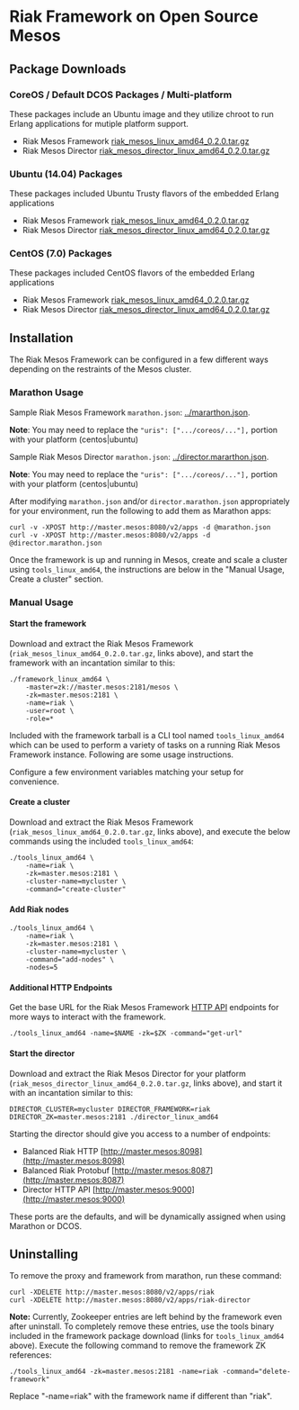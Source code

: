 # Riak Framework on Open Source Mesos

## Package Downloads

### CoreOS / Default DCOS Packages / Multi-platform

These packages include an Ubuntu image and they utilize chroot to run Erlang applications for mutiple platform support.

* Riak Mesos Framework [riak_mesos_linux_amd64_0.2.0.tar.gz](http://riak-tools.s3.amazonaws.com/riak-mesos/coreos/riak_mesos_linux_amd64_0.2.0.tar.gz)
* Riak Mesos Director [riak_mesos_director_linux_amd64_0.2.0.tar.gz](http://riak-tools.s3.amazonaws.com/riak-mesos/coreos/riak_mesos_director_linux_amd64_0.2.0.tar.gz)

### Ubuntu (14.04) Packages

These packages included Ubuntu Trusty flavors of the embedded Erlang applications

* Riak Mesos Framework [riak_mesos_linux_amd64_0.2.0.tar.gz](http://riak-tools.s3.amazonaws.com/riak-mesos/ubuntu/riak_mesos_linux_amd64_0.2.0.tar.gz)
* Riak Mesos Director [riak_mesos_director_linux_amd64_0.2.0.tar.gz](http://riak-tools.s3.amazonaws.com/riak-mesos/ubuntu/riak_mesos_director_linux_amd64_0.2.0.tar.gz)

### CentOS (7.0) Packages

These packages included CentOS flavors of the embedded Erlang applications

* Riak Mesos Framework [riak_mesos_linux_amd64_0.2.0.tar.gz](http://riak-tools.s3.amazonaws.com/riak-mesos/centos/riak_mesos_linux_amd64_0.2.0.tar.gz)
* Riak Mesos Director [riak_mesos_director_linux_amd64_0.2.0.tar.gz](http://riak-tools.s3.amazonaws.com/riak-mesos/centos/riak_mesos_director_linux_amd64_0.2.0.tar.gz)

## Installation

The Riak Mesos Framework can be configured in a few different ways depending on the restraints of the Mesos cluster.

### Marathon Usage

Sample Riak Mesos Framework `marathon.json`: [../mararthon.json](../marathon.json).

**Note**: You may need to replace the `"uris": [".../coreos/..."],` portion with your platform (centos|ubuntu)

Sample Riak Mesos Director `marathon.json`: [../director.mararthon.json](../director.marathon.json).

**Note**: You may need to replace the `"uris": [".../coreos/..."],` portion with your platform (centos|ubuntu)

After modifying `marathon.json` and/or `director.marathon.json` appropriately for your environment, run the following to add them as Marathon apps:

```
curl -v -XPOST http://master.mesos:8080/v2/apps -d @marathon.json
curl -v -XPOST http://master.mesos:8080/v2/apps -d @director.marathon.json
```

Once the framework is up and running in Mesos, create and scale a cluster using `tools_linux_amd64`, the instructions are below in the "Manual Usage, Create a cluster" section.

### Manual Usage

#### Start the framework

Download and extract the Riak Mesos Framework (`riak_mesos_linux_amd64_0.2.0.tar.gz`, links above), and start the framework with an incantation similar to this:

```
./framework_linux_amd64 \
    -master=zk://master.mesos:2181/mesos \
    -zk=master.mesos:2181 \
    -name=riak \
    -user=root \
    -role=*
```

Included with the framework tarball is a CLI tool named `tools_linux_amd64` which can be used to perform a variety of tasks on a running Riak Mesos Framework instance. Following are some usage instructions.

Configure a few environment variables matching your setup for convenience.

#### Create a cluster

Download and extract the Riak Mesos Framework (`riak_mesos_linux_amd64_0.2.0.tar.gz`, links above), and execute the below commands using the included `tools_linux_amd64`:

```
./tools_linux_amd64 \
    -name=riak \
    -zk=master.mesos:2181 \
    -cluster-name=mycluster \
    -command="create-cluster"
```

#### Add Riak nodes

```
./tools_linux_amd64 \
    -name=riak \
    -zk=master.mesos:2181 \
    -cluster-name=mycluster \
    -command="add-nodes" \
    -nodes=5
```

#### Additional HTTP Endpoints

Get the base URL for the Riak Mesos Framework [HTTP API](HTTP-API.md) endpoints for more ways to interact with the framework.

```
./tools_linux_amd64 -name=$NAME -zk=$ZK -command="get-url"
```

#### Start the director

Download and extract the Riak Mesos Director for your platform (`riak_mesos_director_linux_amd64_0.2.0.tar.gz`, links above), and start it with an incantation similar to this:

```
DIRECTOR_CLUSTER=mycluster DIRECTOR_FRAMEWORK=riak DIRECTOR_ZK=master.mesos:2181 ./director_linux_amd64
```

Starting the director should give you access to a number of endpoints:

* Balanced Riak HTTP [http://master.mesos:8098](http://master.mesos:8098)
* Balanced Riak Protobuf [http://master.mesos:8087](http://master.mesos:8087)
* Director HTTP API [http://master.mesos:9000](http://master.mesos:9000)

These ports are the defaults, and will be dynamically assigned when using Marathon or DCOS.

## Uninstalling

To remove the proxy and framework from marathon, run these command:

```
curl -XDELETE http://master.mesos:8080/v2/apps/riak
curl -XDELETE http://master.mesos:8080/v2/apps/riak-director
```

**Note:** Currently, Zookeeper entries are left behind by the framework even after uninstall. To completely remove these entries, use the tools binary included in the framework package download (links for `tools_linux_amd64` above). Execute the following command to remove the framework ZK references:

```
./tools_linux_amd64 -zk=master.mesos:2181 -name=riak -command="delete-framework"
```

Replace "-name=riak" with the framework name if different than "riak".
